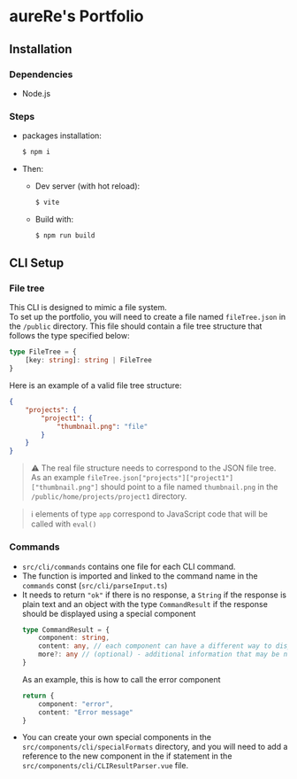 # aureRe's Portfolio

## Installation

### Dependencies
- Node.js

### Steps
- packages installation:
    ```bash
    $ npm i
    ```
- Then:

    - Dev server (with hot reload):
      ```bash
      $ vite
      ```
    - Build with:
      ```bash
      $ npm run build
      ```
## CLI Setup
### File tree
This CLI is designed to mimic a file system. <br>
To set up the portfolio, you will need to create a file named `fileTree.json` in the `/public` directory. 
This file should contain a file tree structure that follows the type specified below:
```ts
type FileTree = {
    [key: string]: string | FileTree
}
```
Here is an example of a valid file tree structure:

```json
{
    "projects": {
        "project1": {
            "thumbnail.png": "file"
        }
    }
}
```

> ⚠️ The real file structure needs to correspond to the JSON file tree. <br> As an example `fileTree.json["projects"]["project1"]["thumbnail.png"]` should point to a file named `thumbnail.png` in the `/public/home/projects/project1` directory.

> ℹ️ elements of type `app` correspond to JavaScript code that will be called with `eval()`
### Commands
- `src/cli/commands` contains one file for each CLI command.
- The function is imported and linked to the command name in the `commands` const (`src/cli/parseInput.ts`)
- It needs to return `"ok"` if there is no response, a `String` if the response is plain text and an object with the type `CommandResult` if the response should be displayed using a special component
    ```ts
    type CommandResult = {
        component: string,
        content: any, // each component can have a different way to display content, so the type is not always the same
        more?: any // (optional) - additional information that may be needed if the function is used in a context other than a cli command.
    }
    ```
  As an example, this is how to call the error component 
    ```ts
    return {
        component: "error",
        content: "Error message"
    }
    ```
- You can create your own special components in the `src/components/cli/specialFormats` directory, and you will need to add a reference to the new component in the if statement in the `src/components/cli/CLIResultParser.vue` file.
